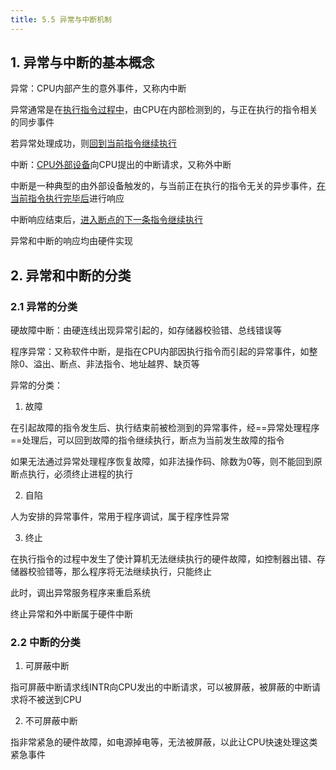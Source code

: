 ```yaml
---
title: 5.5 异常与中断机制
---
```


## 1. 异常与中断的基本概念

异常：CPU内部产生的意外事件，又称内中断

异常通常是在<u>执行指令过程中</u>，由CPU在内部检测到的，与正在执行的指令相关的同步事件

若异常处理成功，则<u>回到当前指令继续执行</u>

中断：<u>CPU外部设备</u>向CPU提出的中断请求，又称外中断

中断是一种典型的由外部设备触发的，与当前正在执行的指令无关的异步事件，<u>在当前指令执行完毕后</u>进行响应

中断响应结束后，<u>进入断点的下一条指令继续执行</u>

异常和中断的响应均由硬件实现

## 2. 异常和中断的分类

### 2.1 异常的分类

硬故障中断：由硬连线出现异常引起的，如存储器校验错、总线错误等

程序异常：又称软件中断，是指在CPU内部因执行指令而引起的异常事件，如整除0、溢出、断点、非法指令、地址越界、缺页等

异常的分类：

1. 故障

在引起故障的指令发生后、执行结束前被检测到的异常事件，经==异常处理程序==处理后，可以回到故障的指令继续执行，断点为当前发生故障的指令

如果无法通过异常处理程序恢复故障，如非法操作码、除数为0等，则不能回到原断点执行，必须终止进程的执行

2. 自陷

人为安排的异常事件，常用于程序调试，属于程序性异常

3. 终止

在执行指令的过程中发生了使计算机无法继续执行的硬件故障，如控制器出错、存储器校验错等，那么程序将无法继续执行，只能终止

此时，调出异常服务程序来重启系统

终止异常和外中断属于硬件中断

### 2.2 中断的分类

1. 可屏蔽中断

指可屏蔽中断请求线INTR向CPU发出的中断请求，可以被屏蔽，被屏蔽的中断请求将不被送到CPU

2. 不可屏蔽中断

指非常紧急的硬件故障，如电源掉电等，无法被屏蔽，以此让CPU快速处理这类紧急事件






